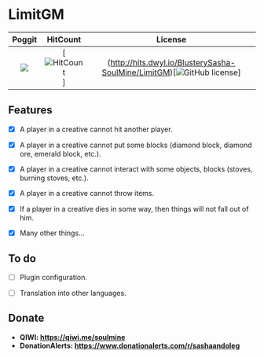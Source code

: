 # LimitGM

| Poggit | HitCount | License |
|:--:|:--:|:--:|
[![](https://poggit.pmmp.io/shield.state/LimitGM)](https://poggit.pmmp.io/p/LimitGM)|[![HitCount](http://hits.dwyl.io/BlusterySasha-SoulMine/LimitGM.svg)]|(http://hits.dwyl.io/BlusterySasha-SoulMine/LimitGM)[![GitHub license](https://img.shields.io/github/license/BlusterySasha-SoulMine/LimitGM.svg)]|

## __Features__
- [x] A player in a creative cannot hit another player.
- [x] A player in a creative cannot put some blocks (diamond block, diamond ore, emerald block, etc.).
- [x] A player in a creative cannot interact with some objects, blocks (stoves, burning stoves, etc.).
- [x] A player in a creative cannot throw items.
- [x] If a player in a creative dies in some way, then things will not fall out of him.
- [x] Many other things...


## __To do__
- [ ] Plugin configuration.
- [ ] Translation into other languages.


## __Donate__
- __QIWI: https://qiwi.me/soulmine__
- __DonationAlerts: https://www.donationalerts.com/r/sashaandoleg__
